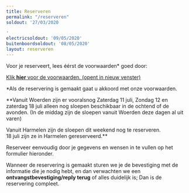 ```yaml
---
title: Reserveren
permalink: "/reserveren"
soldout: '27/03/2020

'
electricsoldout: '09/05/2020'
buitenboordsoldout: '08/05/2020'
layout: reserveren
---
```


Voor je reserveert, lees éérst de voorwaarden* goed door:

[Klik **hier** voor de voorwaarden. (opent in nieuw venster)](http://descheepsjongens.nl/voorwaarden)

*Als de reservering is gemaakt gaat u akkoord met onze voorwaarden.

**Vanuit Woerden zijn er vooralsnog
Zaterdag 11 juli, Zondag 12 en zaterdag 18 juli alleen nog sloepen beschikbaar in de ochtend of de avonden.   (In de middag zijn de sloepen vanuit Woerden deze dagen al uit varen)

Vanuit Harmelen zijn de sloepen dit weekend nog te reserveren.   
   18 juli zijn ze in Harmelen gereserveerd.**

Reserveer eenvoudig door je gegevens en wensen in te vullen op het formulier hieronder.

Wanneer de reservering is gemaakt sturen we je de bevestiging met de informatie die je nodig hebt, en dan verwachten we een **ontvangstbevestiging/reply terug** of alles duidelijk is; Dan is de reservering compleet.